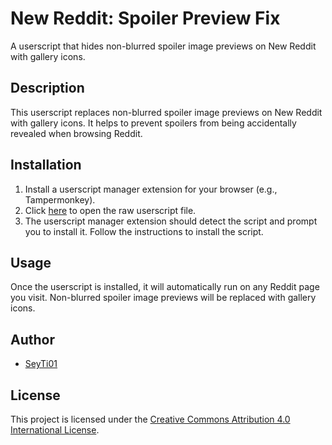 # New Reddit: Spoiler Preview Fix

A userscript that hides non-blurred spoiler image previews on New Reddit with gallery icons.

## Description

This userscript replaces non-blurred spoiler image previews on New Reddit with gallery icons. It helps to prevent spoilers from being accidentally revealed when browsing Reddit.

## Installation

1. Install a userscript manager extension for your browser (e.g., Tampermonkey).
2. Click [here](https://github.com/jridder718/new-reddit-spoiler-preview-fix/raw/main/New%20Reddit-%20Spoiler%20Preview%20Fix.user.js) to open the raw userscript file.
3. The userscript manager extension should detect the script and prompt you to install it. Follow the instructions to install the script.

## Usage

Once the userscript is installed, it will automatically run on any Reddit page you visit. Non-blurred spoiler image previews will be replaced with gallery icons.

## Author

- [SeyTi01](https://github.com/SeyTi01)

## License

This project is licensed under the [Creative Commons Attribution 4.0 International License](https://creativecommons.org/licenses/by/4.0/).